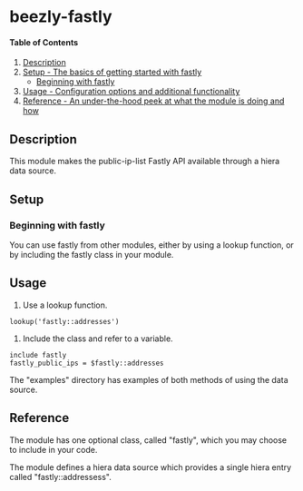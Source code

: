 # beezly-fastly

#### Table of Contents

1. [Description](#description)
1. [Setup - The basics of getting started with fastly](#setup)
    * [Beginning with fastly](#beginning-with-fastly)
1. [Usage - Configuration options and additional functionality](#usage)
1. [Reference - An under-the-hood peek at what the module is doing and how](#reference)

## Description

This module makes the public-ip-list Fastly API available through a hiera data source.

## Setup

### Beginning with fastly

You can use fastly from other modules, either by using a lookup function, or by including
the fastly class in your module.

## Usage

1. Use a lookup function.
```puppet
lookup('fastly::addresses')
```

1. Include the class and refer to a variable.
```puppet
include fastly
fastly_public_ips = $fastly::addresses
```

The "examples" directory has examples of both methods of using the data source.

## Reference

The module has one optional class, called "fastly", which you may choose to include in your code.

The module defines a hiera data source which provides a single hiera entry called "fastly::addressess".
